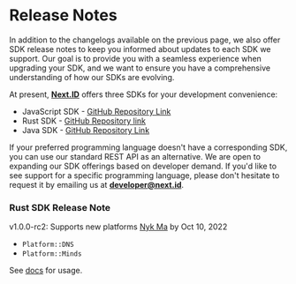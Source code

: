# Release Notes

In addition to the changelogs available on the previous page, we also offer SDK release notes to keep you informed about updates to each SDK we support. Our goal is to provide you with a seamless experience when upgrading your SDK, and we want to ensure you have a comprehensive understanding of how our SDKs are evolving.

At present, **[Next.ID](http://next.id/)** offers three SDKs for your development convenience:

- JavaScript SDK - [GitHub Repository Link](https://github.com/NextDotID/sdk)
- Rust SDK - [GitHub Repository link](https://github.com/NextDotID/sdk_rust)
- Java SDK - [GitHub  Repository Link](https://github.com/NextDotID/sdk_java)

If your preferred programming language doesn't have a corresponding SDK, you can use our standard REST API as an alternative. We are open to expanding our SDK offerings based on developer demand. If you'd like to see support for a specific programming language, please don't hesitate to request it by emailing us at **[developer@next.id](mailto:developer@next.id)**.

### Rust SDK Release Note

v1.0.0-rc2: Supports new platforms
[Nyk Ma](https://github.com/nykma) by Oct 10, 2022

- `Platform::DNS`
- `Platform::Minds`

See [docs](https://docs.next.id/proof-service/ps-platforms-supported) for usage.